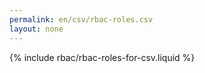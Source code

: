 ```yaml
---
permalink: en/csv/rbac-roles.csv
layout: none
---
```


{% include rbac/rbac-roles-for-csv.liquid %}
